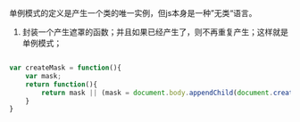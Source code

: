 单例模式的定义是产生一个类的唯一实例，但js本身是一种”无类“语言。


1. 封装一个产生遮罩的函数；并且如果已经产生了，则不再重复产生；这样就是 单例模式；

```js

var createMask = function(){
    var mask;
    return function(){
        return mask || (mask = document.body.appendChild(document.createElement('div')));
    }
}
```